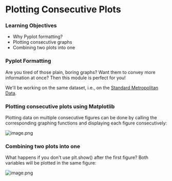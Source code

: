 # Plotting Consecutive Plots

### Learning Objectives

* Why Pyplot formatting?
* Plotting consecutive graphs
* Combining two plots into one



### Pyplot Formatting

Are you tired of those plain, boring graphs? Want them to convey more information at once? Then this module is perfect for you!

We'll be working on the same dataset, i.e., on the [Standard Metropolitan Data](https://raw.githubusercontent.com/dphi-official/Datasets/master/Standard_Metropolitan_Areas_Data-data.csv).

### Plotting consecutive plots using Matplotlib

Plotting data on multiple consecutive figures can be done by calling the corresponding graphing functions and displaying each figure consecutively:








![image.png](https://dphi-live.s3.amazonaws.com/media_uploads/image_b41175b65d9c4f62b42876e4a20cf288.png)








### Combining two plots into one

What happens if you don't use plt.show() after the first figure? Both variables will be plotted in the same figure:

![image.png](https://dphi-live.s3.amazonaws.com/media_uploads/image_0e6d5f403d214a259f68daadc01d09f8.png)